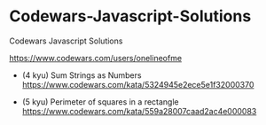 # Codewars-Javascript-Solutions
Codewars Javascript Solutions

https://www.codewars.com/users/onelineofme

* (4 kyu) Sum Strings as Numbers https://www.codewars.com/kata/5324945e2ece5e1f32000370

* (5 kyu) Perimeter of squares in a rectangle https://www.codewars.com/kata/559a28007caad2ac4e000083

